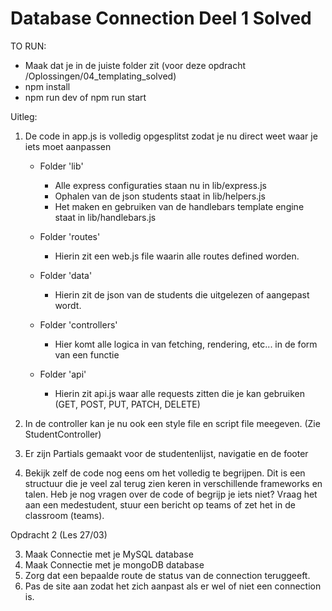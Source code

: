 # Database Connection Deel 1 Solved

TO RUN:
- Maak dat je in de juiste folder zit (voor deze opdracht /Oplossingen/04_templating_solved)
- npm install
- npm run dev of npm run start

Uitleg:

1. De code in app.js is volledig opgesplitst zodat je nu direct weet waar je iets moet aanpassen

    - Folder 'lib'
        - Alle express configuraties staan nu in lib/express.js
        - Ophalen van de json students staat in lib/helpers.js
        - Het maken en gebruiken van de handlebars template engine staat in lib/handlebars.js

    - Folder 'routes'
        - Hierin zit een web.js file waarin alle routes defined worden.  

    - Folder 'data'
        - Hierin zit de json van de students die uitgelezen of aangepast wordt.

    - Folder 'controllers'
        - Hier komt alle logica in van fetching, rendering, etc... in de form van een functie

    - Folder 'api'
        - Hierin zit api.js waar alle requests zitten die je kan gebruiken (GET, POST, PUT, PATCH, DELETE)

2. In de controller kan je nu ook een style file en script file meegeven. (Zie StudentController)

3. Er zijn Partials gemaakt voor de studentenlijst, navigatie en de footer

4. Bekijk zelf de code nog eens om het volledig te begrijpen. Dit is een structuur die je veel zal terug zien keren in verschillende frameworks en talen.
Heb je nog vragen over de code of begrijp je iets niet? Vraag het aan een medestudent, stuur een bericht op teams of zet het in de classroom (teams).


Opdracht 2 (Les 27/03)

3. Maak Connectie met je MySQL database
4. Maak Connectie met je mongoDB database
5. Zorg dat een bepaalde route de status van de connection teruggeeft.
6. Pas de site aan zodat het zich aanpast als er wel of niet een connection is.

